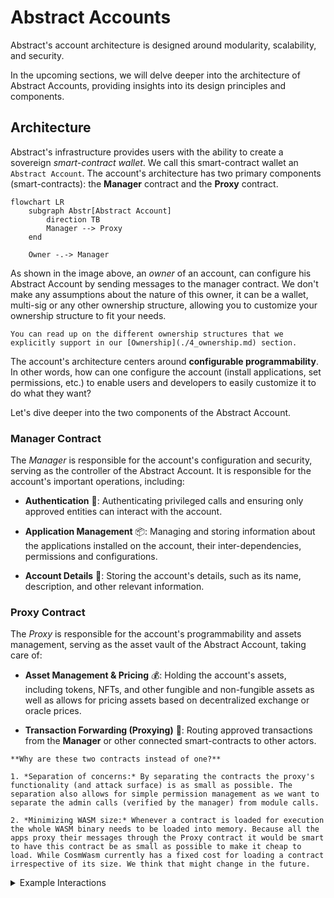 # Abstract Accounts

Abstract's account architecture is designed around modularity, scalability, and security.

In the upcoming sections, we will delve deeper into the architecture of Abstract Accounts, providing insights into its design principles and components.

## Architecture

Abstract's infrastructure provides users with the ability to create a sovereign *smart-contract wallet*. We call this smart-contract wallet
an `Abstract Account`. The account's architecture has two primary components (smart-contracts): the **Manager** contract
and the **Proxy** contract.

```mermaid
flowchart LR
    subgraph Abstr[Abstract Account]
        direction TB
        Manager --> Proxy
    end

    Owner -.-> Manager
```

As shown in the image above, an *owner* of an account, can configure his Abstract Account by sending messages to the manager contract. We don't make any assumptions about the nature of this owner, it can be a wallet, multi-sig or any other ownership structure, allowing you to customize your ownership structure to fit your needs.

```admonish info
You can read up on the different ownership structures that we explicitly support in our [Ownership](./4_ownership.md) section.
```

The account's architecture centers around **configurable programmability**. In other words, how can one configure the account (install applications, set permissions, etc.) to enable users and developers to easily customize it to do what they want?

Let's dive deeper into the two components of the Abstract Account.

### Manager Contract

The *Manager* is responsible for the account's configuration and security, serving as the controller of the Abstract Account. It is responsible for the account's important operations, including:

- **Authentication** 🔐: Authenticating privileged calls and ensuring only approved entities can interact with the account.

- **Application Management** 📦: Managing and storing information about the applications installed on the account, their inter-dependencies, permissions and configurations.

- **Account Details** 📄: Storing the account's details, such as its name, description, and other relevant information.

### Proxy Contract

The *Proxy* is responsible for the account's programmability and assets management, serving as the asset vault of the
Abstract Account, taking care of:

- **Asset Management & Pricing** 💰: Holding the account's assets, including tokens, NFTs, and other fungible and
  non-fungible assets as well as allows for pricing assets based on decentralized exchange or oracle prices.

- **Transaction Forwarding (Proxying)** 🔀: Routing approved transactions from the **Manager** or other connected
  smart-contracts to other actors.

```admonish question
**Why are these two contracts instead of one?**

1. *Separation of concerns:* By separating the contracts the proxy's functionality (and attack surface) is as small as possible. The separation also allows for simple permission management as we want to separate the admin calls (verified by the manager) from module calls.

2. *Minimizing WASM size:* Whenever a contract is loaded for execution the whole WASM binary needs to be loaded into memory. Because all the apps proxy their messages through the Proxy contract it would be smart to have this contract be as small as possible to make it cheap to load. While CosmWasm currently has a fixed cost for loading a contract irrespective of its size. We think that might change in the future.
```

<details>
<summary>Example Interactions</summary>

### Proxy: Perform an action on Your Abstract Account

The diagram below depicts an Owner interacting with his Abstract Account through the **Manager**, and proxying a call to an external contract through the **Proxy**.

```mermaid
sequenceDiagram
    actor Owner
    participant Manager
    participant Proxy
    participant External Contract


    Owner ->> Manager: Account Action
    Manager ->> Proxy: Forward to Proxy
    Proxy ->> External Contract: Execute
```

### Manager: Enabling IBC on Your Abstract Account

Enabling the IBC functionality on your Abstract Account is done via the Manager contract with the UpdateSettings message. By doing so the IBC client will be registered to your account, enabling your modules to execute cross-chain commands.

```mermaid
sequenceDiagram
    autonumber
    actor U as Owner
    participant M as Manager
    participant VC as Version Control

    U ->> M: UpdateSettings
    Note right of U: ibc_enabled
    M -->>+ VC: Query IBC Client address
    VC -->>- M: Return IBC Client address
    M ->> M: Register IBC Client
```

</details>
